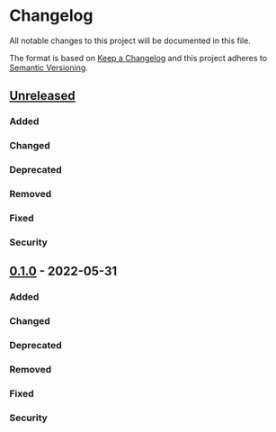 # Changelog

All notable changes to this project will be documented in this file.

The format is based on [Keep a Changelog](http://keepachangelog.com/en/1.0.0/) and this project adheres to [Semantic Versioning](http://semver.org/spec/v2.0.0.html).

## [Unreleased](https://github.com/MashSoftware/desk-booking/compare/main...develop)

### Added

### Changed

### Deprecated

### Removed

### Fixed

### Security

## [0.1.0](https://github.com/MashSoftware/desk-booking/releases/tag/0.1.0) - 2022-05-31

### Added

### Changed

### Deprecated

### Removed

### Fixed

### Security
